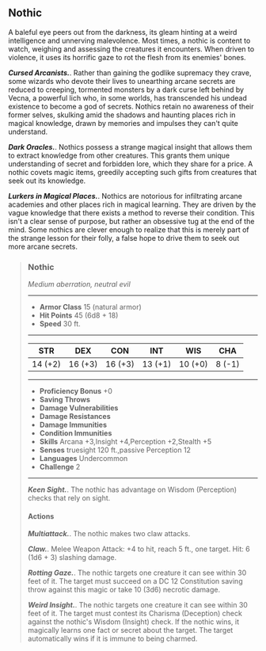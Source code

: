 ## Nothic
A baleful eye peers out from the darkness, its gleam hinting at a weird intelligence and unnerving malevolence. Most times, a nothic is content to watch, weighing and assessing the creatures it encounters. When driven to violence, it uses its horrific gaze to rot the flesh from its enemies' bones.

***Cursed Arcanists.***. Rather than gaining the godlike supremacy they crave, some wizards who devote their lives to unearthing arcane secrets are reduced to creeping, tormented monsters by a dark curse left behind by Vecna, a powerful lich who, in some worlds, has transcended his undead existence to become a god of secrets. Nothics retain no awareness of their former selves, skulking amid the shadows and haunting places rich in magical knowledge, drawn by memories and impulses they can't quite understand.

***Dark Oracles.***. Nothics possess a strange magical insight that allows them to extract knowledge from other creatures. This grants them unique understanding of secret and forbidden lore, which they share for a price. A nothic covets magic items, greedily accepting such gifts from creatures that seek out its knowledge.

***Lurkers in Magical Places.***. Nothics are notorious for infiltrating arcane academies and other places rich in magical learning. They are driven by the vague knowledge that there exists a method to reverse their condition. This isn't a clear sense of purpose, but rather an obsessive tug at the end of the mind. Some nothics are clever enough to realize that this is merely part of the strange lesson for their folly, a false hope to drive them to seek out more arcane secrets.

>### Nothic
>*Medium aberration, neutral evil*
>___
>- **Armor Class** 15 (natural armor)
>- **Hit Points** 45 (6d8 + 18)
>- **Speed** 30 ft.
>___
>|**STR**|**DEX**|**CON**|**INT**|**WIS**|**CHA**|
>|:---:|:---:|:---:|:---:|:---:|:---:|
>|14 (+2)|16 (+3)|16 (+3)|13 (+1)|10 (+0)|8 (-1)|
>
>___
>- **Proficiency Bonus** +0
>- **Saving Throws** 
>- **Damage Vulnerabilities** 
>- **Damage Resistances** 
>- **Damage Immunities** 
>- **Condition Immunities** 
>- **Skills** Arcana +3,Insight +4,Perception +2,Stealth +5
>- **Senses** truesight 120 ft.,passive Perception 12
>- **Languages** Undercommon
>- **Challenge** 2
>___
>***Keen Sight.***. The nothic has advantage on Wisdom (Perception) checks that rely on sight.
>
>#### Actions
>***Multiattack.***. The nothic makes two claw attacks.
>
>***Claw.***. Melee Weapon Attack: +4 to hit, reach 5 ft., one target. Hit: 6 (1d6 + 3) slashing damage.
>
>***Rotting Gaze.***. The nothic targets one creature it can see within 30 feet of it. The target must succeed on a DC 12 Constitution saving throw against this magic or take 10 (3d6) necrotic damage.
>
>***Weird Insight.***. The nothic targets one creature it can see within 30 feet of it. The target must contest its Charisma (Deception) check against the nothic's Wisdom (Insight) check. If the nothic wins, it magically learns one fact or secret about the target. The target automatically wins if it is immune to being charmed.
>
